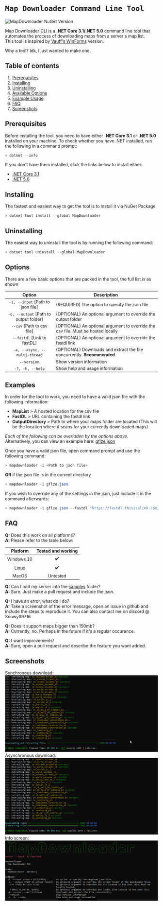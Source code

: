 # `Map Downloader Command Line Tool`

![MapDownloader NuGet Version](https://img.shields.io/nuget/v/MapDownloader?label=NuGet%3A%20MapDownloader)

Map Downloader CLI is a **.NET Core 3.1/.NET 5.0** command line tool that automates the process of downloading maps from a server's map list.  
This tool is inspired by [Vauff's WinForms](https://github.com/Vauff/MapDownloader) version.  

Why a tool? Idk, I just wanted to make one.

## Table of contents
1. [Prerequisites](#prerequisites)
2. [Installing](#installing)
3. [Uninstalling](#uninstalling)
4. [Available Options](#options)
5. [Example Usage](#examples)
6. [FAQ](#faq)
7. [Screenshots](#screenshots)

## Prerequisites
Before installing the tool, you need to have either **.NET Core 3.1** or **.NET 5.0** installed on your machine. To check whether you have .NET installed, run the following in a command prompt:
```csharp
> dotnet --info
```
If you don't have them installed, click the links below to install either:
- [.NET Core 3.1](https://dotnet.microsoft.com/download/dotnet/3.1)
- [.NET 5.0](https://dotnet.microsoft.com/download/dotnet/5.0)

## Installing
The fastest and easiest way to get the tool is to install it via NuGet Package
```csharp
> dotnet tool install --global MapDownloader
```

## Uninstalling
The easiest way to uninstall the tool is by running the following command:
```csharp
> dotnet tool uninstall --global MapDownloader
```

## Options
There are a few basic options that are packed in the tool, the full list is as shown  

| Option | Description |
|:------:|-------------|
| `-i, --input` [Path to json file] | (REQUIRED) The option to specify the json file |
| `-o, --output` [Path to output folder] | (OPTIONAL) An optional argument to override the output folder |
| `--csv` [Path to csv file] | (OPTIONAL) An optional argument to override the csv file. Must be hosted locally |
| `--fastdl` [Link to fastDL] | (OPTIONAL) An optional argument to override the fastdl link |
| `-a, --async, --multi-thread` | (OPTIONAL) Downloads and extract the file concurrently. **Recommended**. |
| `--version` | Show version information |
| `-?, -h, --help` | Show help and usage information |

## Examples
In order for the tool to work, you need to have a valid json file with the following information:
- **MapList** > A hosted location for the csv file
- **FastDL** > URL containing the fastdl link
- **OutputDirectory** > Path to where your maps folder are located (This will be the location where it scans for your currently downloaded maps)

_Each of the following can be overidden by the options above._  
Alternatively, you can view an example here: [gflze.json](https://github.com/SnowyGFL/MapDownloader.Cli/blob/main/samples/gflze.json)

Once you have a valid json file, open command prompt and use the following command:
```csharp
> mapdownloader -i <Path to json file>
```
**OR** if the json file is in the current directory
```csharp
> mapdownloader -i gflze.json
```
If you wish to override any of the settings in the json, just include it in the command afterwards:
```csharp
> mapdownloader -i gflze.json --fastdl "https://fastdl.thisisalink.com/csgo/maps"
```

## FAQ
**Q:** Does this work on all platforms?  
**A:** Please refer to the table below:

| Platform | Tested and working |
|:--------:|:------------------:|
| Windows 10 | :heavy_check_mark: |
| Linux | :heavy_check_mark: |
| MacOS | Untested |

**Q:** Can I add my server into the [samples](samples/) folder?  
**A:** Sure. Just make a pull request and include the json.

**Q:** I have an error, what do I do?  
**A:** Take a screenshot of the error message, open an issue in github and include the steps to reproduce it. You can also contact me on discord @ Snowy#9716

**Q:** Does it support maps bigger than 150mb?  
**A:** Currently, no. Perhaps in the future if it's a regular occurance.

**Q:** I want improvements!  
**A:** Sure, open a pull request and describe the feature you want added.

## Screenshots
Synchronous download:
![Synchronous Download](assets/syncdownload.png)
Asynchronous download:
![Asynchronous Download](assets/asyncdownload.png)
Info screen:
![Info](assets/info.png)